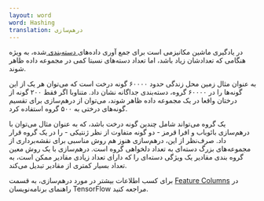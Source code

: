 ```yaml
---
layout: word
word: Hashing
translation: درهم‌سازی
---
```


در یادگیری ماشین مکانیزمی است برای جمع آوری داده‌های[ دسته‌بندی ](/c/categorical_data)شده، به ویژه هنگامی که تعدادشان زیاد باشد، اما تعداد دسته‌های نسبتا کمی در مجموعه داده ظاهر شوند.

به عنوان مثال زمین محل زندگی حدود ۶۰۰۰۰ گونه درخت است که می‌توان هر یک از این گونه‌ها را در ۶۰۰۰۰ گروه، دسته‌بندی جداگانه نشان داد. متناوبا اگر فقط ۲۰۰ گونه از درختان واقعا در یک مجموعه داده ظاهر شوند، می‌توان از درهم‌سازی برای تقسیم گونه‌های درختی به ۵۰۰ گروه استفاده کرد.

یک گروه می‌تواند شامل چندین گونه درخت باشد، که به عنوان مثال می‌توان با درهم‌سازی بائوباب و افرا قرمز - دو گونه متفاوت از نظر ژنتیکی - را در یک گروه قرار داد. صرف‌نظر از این‌، درهم‌سازی هنوز هم روش مناسبی برای نقشه‌برداری از مجموعه‌های بزرگ دسته‌ای به تعداد دلخواهی گروه است. درهم‌سازی با یک روش معین گروه بندی مقادیر یک ویژگی دسته‌ای را که دارای تعداد زیادی مقادیر ممکن است، به تعداد بسیار کمتری از مقادیر تبدیل می‌کند.

برای کسب اطلاعات بیشتر در مورد درهم‌سازی، به قسمت [Feature Columns](https://www.tensorflow.org/guide/feature_columns) در راهنمای برنامه‌نویسان TensorFlow مراجعه کنید.
